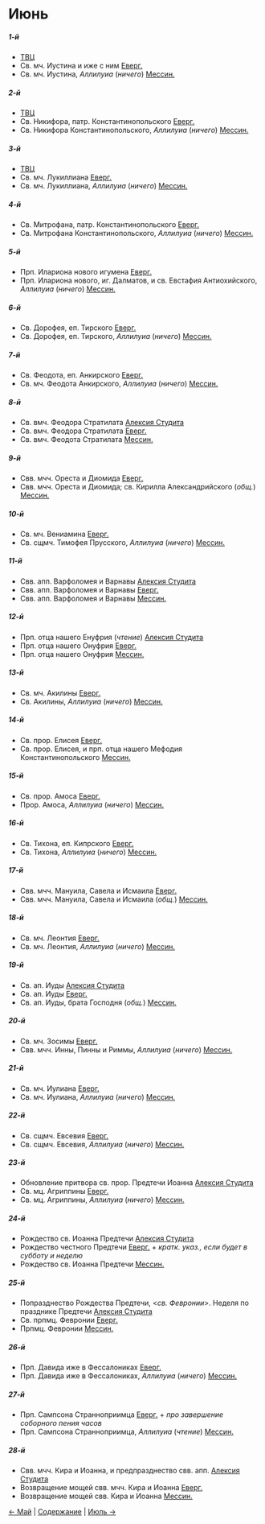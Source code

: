
# Июнь

##### 1-й

- [ТВЦ](06_01_GE.ru.md)
- Св. мч. Иустина и иже с ним [Еверг.](06_01_EUR.ru.md)
- Св. мч. Иустина, *Аллилуиа* (*ничего*) [Мессин.](06_01_MES.ru.md)

##### 2-й

- [ТВЦ](06_02_GE.ru.md)
- Св. Никифора, патр. Константинопольского [Еверг.](06_02_EUR.ru.md)
- Св. Никифора Константинопольского, *Аллилуиа* (*ничего*) [Мессин.](06_02_MES.ru.md)

##### 3-й

- [ТВЦ](06_03_GE.ru.md)
- Св. мч. Лукиллиана [Еверг.](06_03_EUR.ru.md)
- Св. мч. Лукиллиана, *Аллилуиа* (*ничего*) [Мессин.](06_03_MES.ru.md)

##### 4-й

- Св. Митрофана, патр. Константинопольского [Еверг.](06_04_EUR.ru.md)
- Св. Митрофана Константинопольского, *Аллилуиа* (*ничего*) [Мессин.](06_04_MES.ru.md)

##### 5-й

- Прп. Илариона нового игумена [Еверг.](06_05_EUR.ru.md)
- Прп. Илариона нового, иг. Далматов, и св. Евстафия Антиохийского, *Аллилуиа* (*ничего*) [Мессин.](06_05_MES.ru.md)

##### 6-й

- Св. Дорофея, еп. Тирского [Еверг.](06_06_EUR.ru.md)
- Св. Дорофея, еп. Тирского, *Аллилуиа* (*ничего*) [Мессин.](06_06_MES.ru.md)

##### 7-й

- Св. Феодота, еп. Анкирского [Еверг.](06_07_EUR.ru.md)
- Св. мч. Феодота Анкирского, *Аллилуиа* (*ничего*) [Мессин.](06_07_MES.ru.md)

##### 8-й

- Св. вмч. Феодора Стратилата [Алексия Студита](06_08_AST.ru.md)
- Св. вмч. Феодора Стратилата [Еверг.](06_08_EUR.ru.md)
- Св. вмч. Феодота Стратилата [Мессин.](06_08_MES.ru.md)

##### 9-й

- Свв. мчч. Ореста и Диомида [Еверг.](06_09_EUR.ru.md)
- Свв. мчч. Ореста и Диомида; св. Кирилла Александрийского (*общ.*) [Мессин.](06_09_MES.ru.md)

##### 10-й

- Св. мч. Вениамина [Еверг.](06_10_EUR.ru.md)
- Св. сщмч. Тимофея Прусского, *Аллилуиа* (*ничего*) [Мессин.](06_10_MES.ru.md)

##### 11-й

- Свв. апп. Варфоломея и Варнавы [Алексия Студита](06_11_AST.ru.md)
- Свв. апп. Варфоломея и Варнавы [Еверг.](06_11_EUR.ru.md)
- Свв. апп. Варфоломея и Варнавы [Мессин.](06_11_MES.ru.md)

##### 12-й

- Прп. отца нашего Енуфрия (*чтение*) [Алексия Студита](06_12_AST.ru.md)
- Прп. отца нашего Онуфрия [Еверг.](06_12_EUR.ru.md)
- Прп. отца нашего Онуфрия [Мессин.](06_12_MES.ru.md)

##### 13-й

- Св. мч. Акилины [Еверг.](06_13_EUR.ru.md)
- Св. Акилины, *Аллилуиа* (*ничего*) [Мессин.](06_13_MES.ru.md)

##### 14-й

- Св. прор. Елисея [Еверг.](06_14_EUR.ru.md)
- Св. прор. Елисея, и прп. отца нашего Мефодия Константинопольского [Мессин.](06_14_MES.ru.md)

##### 15-й

- Св. прор. Амоса [Еверг.](06_15_EUR.ru.md)
- Прор. Амоса, *Аллилуиа* (*ничего*) [Мессин.](06_15_MES.ru.md)

##### 16-й

- Св. Тихона, еп. Кипрского [Еверг.](06_16_EUR.ru.md)
- Св. Тихона, *Аллилуиа* (*ничего*) [Мессин.](06_16_MES.ru.md)

##### 17-й

- Свв. мчч. Мануила, Савела и Исмаила [Еверг.](06_17_EUR.ru.md)
- Свв. мчч. Мануила, Савела и Исмаила (*общ.*) [Мессин.](06_17_MES.ru.md)

##### 18-й

- Св. мч. Леонтия [Еверг.](06_18_EUR.ru.md)
- Св. мч. Леонтия, *Аллилуиа* (*ничего*) [Мессин.](06_18_MES.ru.md)

##### 19-й

- Св. ап. Иуды [Алексия Студита](06_19_AST.ru.md)
- Св. ап. Иуды [Еверг.](06_19_EUR.ru.md)
- Св. ап. Иуды, брата Господня (*общ.*) [Мессин.](06_19_MES.ru.md)

##### 20-й

- Св. мч. Зосимы [Еверг.](06_20_EUR.ru.md)
- Свв. мчч. Инны, Пинны и Риммы, *Аллилуиа* (*ничего*) [Мессин.](06_20_MES.ru.md)

##### 21-й

- Св. мч. Иулиана [Еверг.](06_21_EUR.ru.md)
- Св. мч. Иулиана, *Аллилуиа* (*ничего*) [Мессин.](06_21_MES.ru.md)

##### 22-й

- Св. сщмч. Евсевия [Еверг.](06_22_EUR.ru.md)
- Св. сщмч. Евсевия, *Аллилуиа* (*ничего*) [Мессин.](06_22_MES.ru.md)

##### 23-й

- Обновление притвора св. прор. Предтечи Иоанна [Алексия Студита](06_23_AST.ru.md)
- Св. мц. Агриппины [Еверг.](06_23_EUR.ru.md)
- Св. мц. Агриппины, *Аллилуиа* (*ничего*) [Мессин.](06_23_MES.ru.md)

##### 24-й

- Рождество св. Иоанна Предтечи [Алексия Студита](06_24_AST.ru.md)
- Рождество честного Предтечи [Еверг.](06_24_EUR.ru.md) + *кратк. указ., если будет в субботу и неделю*
- Рождество св. Иоанна Предтечи [Мессин.](06_24_MES.ru.md)

##### 25-й

- Попразднество Рождества Предтечи, <*св. Февронии*>. Неделя по празднике Предтечи [Алексия Студита](06_25_AST.ru.md)
- Св. прпмц. Февронии [Еверг.](06_25_EUR.ru.md)
- Прпмц. Февронии [Мессин.](06_25_MES.ru.md)

##### 26-й

- Прп. Давида иже в Фессалониках [Еверг.](06_26_EUR.ru.md)
- Прп. Давида иже в Фессалониках, *Аллилуиа* (*ничего*) [Мессин.](06_26_MES.ru.md)

##### 27-й

- Прп. Сампсона Странноприимца [Еверг.](06_27_EUR.ru.md) + *про завершение соборного пения часов*
- Прп. Сампсона Странноприимца, *Аллилуиа* (*чтение*) [Мессин.](06_27_MES.ru.md)

##### 28-й

- Свв. мчч. Кира и Иоанна, и предпразднество свв. апп. [Алексия Студита](06_28_AST.ru.md)
- Возвращение мощей свв. мчч. Кира и Иоанна [Еверг.](06_28_EUR.ru.md)
- Возвращение мощей свв. Кира и Иоанна [Мессин.](06_28_MES.ru.md)

[← Май](../05_may/README.md) | [Содержание](../README.md) | [Июль →](../07_july/README.md)